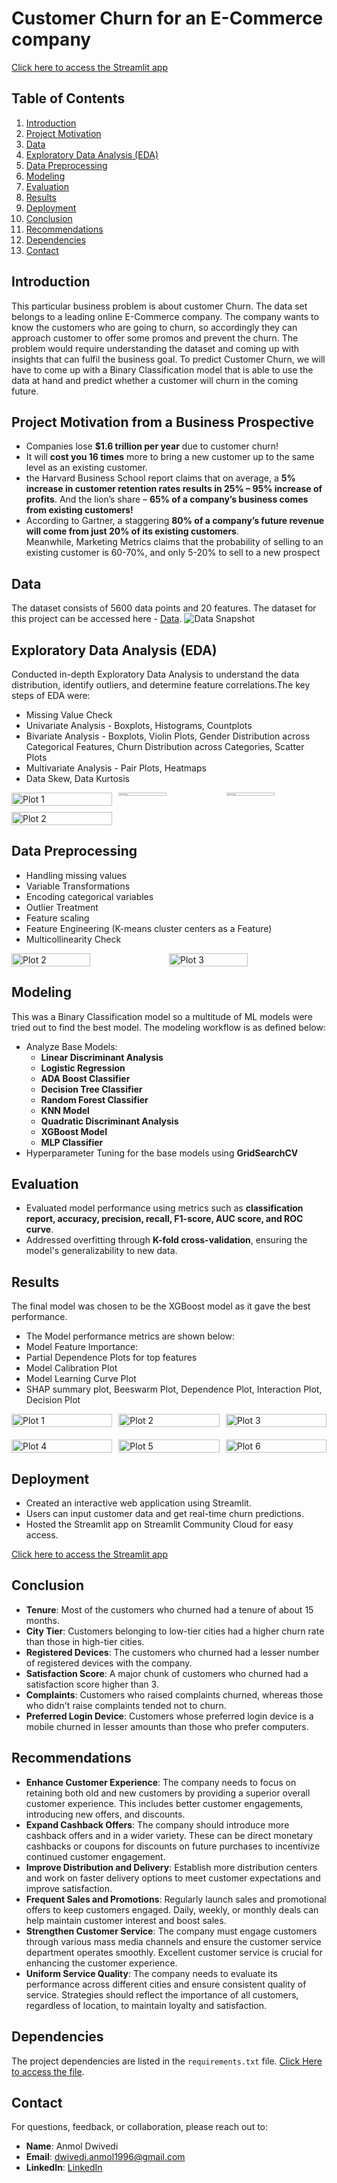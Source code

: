 # Customer Churn for an E-Commerce company

[Click here to access the Streamlit app](https://your-streamlit-app-url)

## Table of Contents
1. [Introduction](#introduction)
2. [Project Motivation](#project-motivation)
3. [Data](#data)
4. [Exploratory Data Analysis (EDA)](#exploratory-data-analysis-eda)
5. [Data Preprocessing](#data-preprocessing)
6. [Modeling](#modeling)
7. [Evaluation](#evaluation)
8. [Results](#results)
9. [Deployment](#deployment)
10. [Conclusion](#conclusion)
11. [Recommendations](#recommendations)
12. [Dependencies](#dependencies)
13. [Contact](#contact)


## Introduction
This particular business problem is about customer Churn. The data set belongs to a leading online E-Commerce company. The company wants to know the customers who are going to churn, so accordingly they can approach customer to offer some promos and prevent the churn. The problem would require understanding the dataset and coming up with insights that can fulfil the business goal. To predict Customer Churn, we will have to come up with a Binary Classification model that is able to use the data at hand and predict whether a customer will churn in the coming future.


## Project Motivation from a Business Prospective
- Companies lose **$1.6 trillion per year** due to customer churn!
-  It will **cost you 16 times** more to bring a new customer up to the same level as an existing customer.
-  the Harvard Business School report claims that on average, a **5% increase in customer retention rates results in 25% – 95% increase of profits**. And the lion’s share – **65% of a company’s business comes from existing customers!**
- According to Gartner, a staggering **80% of a company’s future revenue will come from just 20% of its existing customers**. Meanwhile, Marketing Metrics claims that the probability of selling to an existing customer is 60-70%, and only 5-20% to sell to a new prospect


## Data
The dataset consists of 5600 data points and 20 features. The dataset for this project can be accessed here - [Data](data/E_Commerce_Dataset.xlsx).
![Data Snapshot](Plots/data.png)



## Exploratory Data Analysis (EDA)
Conducted in-depth Exploratory Data Analysis to understand the data distribution, identify outliers, and determine feature correlations.The key steps of EDA were:
- Missing Value Check
- Univariate Analysis - Boxplots, Histograms, Countplots
- Bivariate Analysis - Boxplots, Violin Plots, Gender Distribution across Categorical Features, Churn Distribution across Categories, Scatter Plots
- Multivariate Analysis - Pair Plots, Heatmaps
- Data Skew, Data Kurtosis
<div style="display: flex; justify-content: space-between;">
    <div style="display: flex; flex-direction: column; width: 32%;">
        <img src="Plots/Bivariate_snap.png" alt="Plot 1" style="width: 100%; margin-bottom: 10px;"/>
        <img src="Plots/churn_across_payment.png" alt="Plot 2" style="width: 100%;"/>
    </div>
    <div style="display: flex; flex-direction: column; width: 66%;">
        <div style="display: flex; justify-content: space-between; width: 100%;">
            <img src="Plots/ KDE_Pairplot.jpg" alt="Plot 3" style="width: 48%; margin-right: 10px;"/>
            <img src="Plots/heatmap_Eda.jpg" alt="Plot 4" style="width: 48%;"/>
        </div>
    </div>
</div>


## Data Preprocessing
- Handling missing values
- Variable Transformations
- Encoding categorical variables
- Outlier Treatment
- Feature scaling
- Feature Engineering (K-means cluster centers as a Feature)
- Multicollinearity Check
<div style="display: flex; justify-content: space-between;">
    <img src="Plots/outliers after treatment.jpg" alt="Plot 2" style="width: 50%;"/>
    <img src="Plots/Kmeans clustering WSS plot.png" alt="Plot 3" style="width: 50%;"/>
</div>


## Modeling
This was a Binary Classification model so a multitude of ML models were tried out to find the best model. The modeling workflow is as defined below:
- Analyze Base Models:
    - **Linear Discriminant Analysis**
    - **Logistic Regression**
    - **ADA Boost Classifier**
    - **Decision Tree Classifier**
    - **Random Forest Classifier**
    - **KNN Model**
    - **Quadratic Discriminant Analysis**
    - **XGBoost Model**
    - **MLP Classifier**
- Hyperparameter Tuning for the base models using **GridSearchCV**



## Evaluation
- Evaluated model performance using metrics such as **classification report, accuracy, precision, recall, F1-score, AUC score, and ROC curve**.
- Addressed overfitting through **K-fold cross-validation**, ensuring the model's generalizability to new data.


## Results
The final model was chosen to be the XGBoost model as it gave the best performance.
- The Model performance metrics are shown below:
- Model Feature Importance:
- Partial Dependence Plots for top features
- Model Calibration Plot
- Model Learning Curve Plot
- SHAP summary plot, Beeswarm Plot, Dependence Plot, Interaction Plot, Decision Plot
<div style="display: flex; flex-wrap: wrap; justify-content: space-between;">
    <div style="width: 32%; margin-bottom: 20px;">
        <img src="Plots/XGBoost Feature Importance by Cover.png" alt="Plot 1" style="width: 100%;"/>
    </div>
    <div style="width: 32%; margin-bottom: 20px;">
        <img src="Plots/XGBoost Confusion Matrix.png" alt="Plot 2" style="width: 100%;"/>
    </div>
    <div style="width: 32%; margin-bottom: 20px;">
        <img src="Plots/XGBoost ROC AUC Curve.png" alt="Plot 3" style="width: 100%;"/>
    </div>
    <div style="width: 32%;">
        <img src="Plots/XGBoost Caliberation Plot.png" alt="Plot 4" style="width: 100%;"/>
    </div>
    <div style="width: 32%;">
        <img src="Plots/XGB_dependence_plot.png" alt="Plot 5" style="width: 100%;"/>
    </div>
    <div style="width: 32%;">
        <img src="Plots/shap_summary_beeswarm.png" alt="Plot 6" style="width: 100%;"/>
    </div>
</div>




## Deployment
- Created an interactive web application using Streamlit.
- Users can input customer data and get real-time churn predictions.
- Hosted the Streamlit app on Streamlit Community Cloud for easy access.

[Click here to access the Streamlit app](https://your-streamlit-app-url)


## Conclusion
- **Tenure**: Most of the customers who churned had a tenure of about 15 months.
- **City Tier**: Customers belonging to low-tier cities had a higher churn rate than those in high-tier cities.
- **Registered Devices**: The customers who churned had a lesser number of registered devices with the company.
- **Satisfaction Score**: A major chunk of customers who churned had a satisfaction score higher than 3.
- **Complaints**: Customers who raised complaints churned, whereas those who didn't raise complaints tended not to churn.
- **Preferred Login Device**: Customers whose preferred login device is a mobile churned in lesser amounts than those who prefer computers.


## Recommendations
- **Enhance Customer Experience**: The company needs to focus on retaining both old and new customers by providing a superior overall customer experience. This includes better customer engagements, introducing new offers, and discounts.
- **Expand Cashback Offers**: The company should introduce more cashback offers and in a wider variety. These can be direct monetary cashbacks or coupons for discounts on future purchases to incentivize continued customer engagement.
- **Improve Distribution and Delivery**: Establish more distribution centers and work on faster delivery options to meet customer expectations and improve satisfaction.
- **Frequent Sales and Promotions**: Regularly launch sales and promotional offers to keep customers engaged. Daily, weekly, or monthly deals can help maintain customer interest and boost sales.
- **Strengthen Customer Service**: The company must engage customers through various mass media channels and ensure the customer service department operates smoothly. Excellent customer service is crucial for enhancing the customer experience.
- **Uniform Service Quality**: The company needs to evaluate its performance across different cities and ensure consistent quality of service. Strategies should reflect the importance of all customers, regardless of location, to maintain loyalty and satisfaction.


## Dependencies
The project dependencies are listed in the `requirements.txt` file. 
[Click Here to access the file](requirements.txt).


## Contact
For questions, feedback, or collaboration, please reach out to:
- **Name**: Anmol Dwivedi
- **Email**: dwivedi.anmol1996@gmail.com
- **LinkedIn**: [LinkedIn](https://www.linkedin.com/in/anmol-dwivedi-2537691a0)
